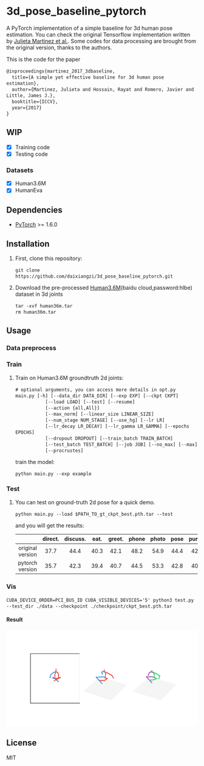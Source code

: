 # 3d_pose_baseline_pytorch

A PyTorch implementation of a simple baseline for 3d human pose estimation.
You can check the original Tensorflow implementation written by [Julieta Martinez et al.](https://github.com/una-dinosauria/3d-pose-baseline).
Some codes for data processing are brought from the original version, thanks to the authors.

<!-- ![demo](./img/demo.jpg) -->

This is the code for the paper

```
@inproceedings{martinez_2017_3dbaseline,
  title={A simple yet effective baseline for 3d human pose estimation},
  author={Martinez, Julieta and Hossain, Rayat and Romero, Javier and Little, James J.},
  booktitle={ICCV},
  year={2017}
}
```

## WIP

- [X] Training code
- [X] Testing code

### Datasets

- [X] Human3.6M
- [X] HumanEva

## Dependencies

* [PyTorch](http://pytorch.org/) >= 1.6.0

## Installation

1. First, clone this repository:
   ```
   git clone https://github.com/daixiangzi/3d_pose_baseline_pytorch.git
   ```
2. Download the pre-processed [Human3.6M](https://pan.baidu.com/s/1a5fIbuAyWtTkRnQZGtl72Q)(baidu cloud,password:hlbe) dataset in 3d joints
   ```
   tar -xvf human36m.tar
   rm human36m.tar
   ```

## Usage

### Data preprocess

### Train

1. Train on Human3.6M groundtruth 2d joints:

   ```
   # optional arguments, you can access more details in opt.py
   main.py [-h] [--data_dir DATA_DIR] [--exp EXP] [--ckpt CKPT]
              [--load LOAD] [--test] [--resume]
              [--action {all,All}]
              [--max_norm] [--linear_size LINEAR_SIZE]
              [--num_stage NUM_STAGE] [--use_hg] [--lr LR]
              [--lr_decay LR_DECAY] [--lr_gamma LR_GAMMA] [--epochs EPOCHS]
              [--dropout DROPOUT] [--train_batch TRAIN_BATCH]
              [--test_batch TEST_BATCH] [--job JOB] [--no_max] [--max]
              [--procrustes]
   ```

   train the model:

   ```
   python main.py --exp example 
   ```

### Test

1. You can test on ground-truth 2d pose for a quick demo.

   ```
   python main.py --load $PATH_TO_gt_ckpt_best.pth.tar --test
   ```

   and you will get the results:

   |                 | direct. | discuss. | eat. | greet. | phone | photo | pose | purch. | sit | sitd. | somke | wait | walkd. | walk | walkT | avg |
   | :--------------: | :-----: | :------: | :--: | :----: | :---: | :---: | :--: | :----: | :--: | :---: | :---: | :--: | :----: | :--: | :---: | :--: |
   | original version |  37.7  |   44.4   | 40.3 |  42.1  | 48.2 | 54.9 | 44.4 |  42.1  | 54.6 | 58.0 | 45.1 | 46.4 |  47.6  | 36.4 | 40.4 | 45.5 |
   | pytorch version |  35.7  |   42.3   | 39.4 |  40.7  | 44.5 | 53.3 | 42.8 |  40.1  | 52.5 | 53.9 | 42.8 | 43.1 |  44.1  | 33.4 | 36.3 |  -  |
### Vis
```
CUDA_DEVICE_ORDER=PCI_BUS_ID CUDA_VISIBLE_DEVICES='5' python3 test.py --test_dir ./data --checkpoint ./checkpoint/ckpt_best.pth.tar
```
#### Result 

![vis](./img/test.png) 
## License

MIT
